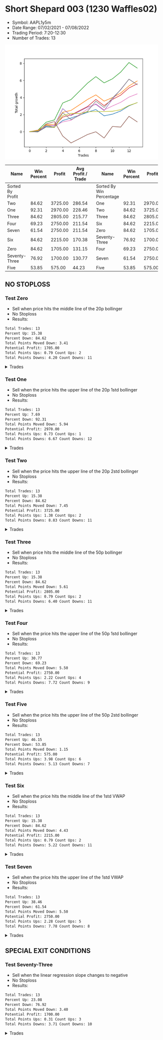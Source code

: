 # Short Shepard 003 (1230 Waffles02) 
- Symbol: AAPL1y5m
- Date Range: 07/02/2021 - 07/08/2022
- Trading Period: 7:20-12:30
- Number of Trades: 13

![Plot](ShortShepard003(1230Waffles02)AAPL1y5m.png)

| Name | Win Percent | Profit | Avg Profit / Trade |     | Name | Win Percent | Profit | Avg Profit / Trade |
| ---- | ----------- | ------ | ------------------ | --- | ---- | ----------- | ------ | ------------------ |
| Sorted By <br> Profit | | | | | Sorted By <br> Win Percentage ||||
| Two | 84.62 | 3725.00 | 286.54 |     | One | 92.31 | 2970.00 | 228.46 |
| One | 92.31 | 2970.00 | 228.46 |     | Two | 84.62 | 3725.00 | 286.54 |
| Three | 84.62 | 2805.00 | 215.77 |     | Three | 84.62 | 2805.00 | 215.77 |
| Four | 69.23 | 2750.00 | 211.54 |     | Six | 84.62 | 2215.00 | 170.38 |
| Seven | 61.54 | 2750.00 | 211.54 |     | Zero | 84.62 | 1705.00 | 131.15 |
| Six | 84.62 | 2215.00 | 170.38 |     | Seventy-Three | 76.92 | 1700.00 | 130.77 |
| Zero | 84.62 | 1705.00 | 131.15 |     | Four | 69.23 | 2750.00 | 211.54 |
| Seventy-Three | 76.92 | 1700.00 | 130.77 |     | Seven | 61.54 | 2750.00 | 211.54 |
| Five | 53.85 | 575.00 | 44.23 |     | Five | 53.85 | 575.00 | 44.23 |

## NO STOPLOSS

### Test Zero
* Sell when price hits the middle line of the 20p bollinger
* No Stoploss
* Results:
```
Total Trades: 13
Percent Up: 15.38
Percent Down: 84.62
Total Points Moved Down: 3.41
Potential Profit: 1705.00
Total Points Ups: 0.79 Count Ups: 2
Total Points Downs: 4.20 Count Downs: 11
```

<details><summary>Trades</summary>

<code>In: 2021-08-13 10:45:00		Out: 2021-08-13 11:40:05		Total Position Time: 55:05		Total Move Down: 0.03		Total to Date: 0.03</code> <br />
<code>In: 2022-01-04 07:35:00		Out: 2022-01-04 07:40:10		Total Position Time: 05:10		Total Move Down: 0.58		Total to Date: 0.61</code> <br />
<code>In: 2022-01-04 07:40:00		Out: 2022-01-04 07:45:10		Total Position Time: 05:10		Total Move Down: -0.06		Total to Date: 0.55</code> <br />
<code>In: 2022-01-24 11:15:00		Out: 2022-01-24 11:21:50		Total Position Time: 06:50		Total Move Down: 0.76		Total to Date: 1.31</code> <br />
<code>In: 2022-02-02 10:05:00		Out: 2022-02-02 10:10:35		Total Position Time: 05:35		Total Move Down: 0.29		Total to Date: 1.60</code> <br />
<code>In: 2022-03-10 11:40:00		Out: 2022-03-10 12:20:15		Total Position Time: 40:15		Total Move Down: 0.33		Total to Date: 1.93</code> <br />
<code>In: 2022-03-10 12:05:00		Out: 2022-03-10 12:20:15		Total Position Time: 15:15		Total Move Down: 0.34		Total to Date: 2.27</code> <br />
<code>In: 2022-03-25 11:45:00		Out: 2022-03-25 12:02:25		Total Position Time: 17:25		Total Move Down: 0.32		Total to Date: 2.59</code> <br />
<code>In: 2022-03-28 10:55:00		Out: 2022-03-28 12:50:00		Total Position Time: 115:00		Total Move Down: -0.73		Total to Date: 1.86</code> <br />
<code>In: 2022-04-18 11:40:00		Out: 2022-04-18 12:00:15		Total Position Time: 20:15		Total Move Down: 0.19		Total to Date: 2.05</code> <br />
<code>In: 2022-04-20 10:50:00		Out: 2022-04-20 11:15:15		Total Position Time: 25:15		Total Move Down: 0.37		Total to Date: 2.42</code> <br />
<code>In: 2022-06-10 12:30:00		Out: 2022-06-10 12:42:40		Total Position Time: 12:40		Total Move Down: 0.61		Total to Date: 3.03</code> <br />
<code>In: 2022-07-06 11:15:00		Out: 2022-07-06 11:20:10		Total Position Time: 05:10		Total Move Down: 0.38		Total to Date: 3.41</code> <br />


</details>

### Test One
* Sell when the price hits the upper line of the 20p 1std bollinger
* No Stoploss
* Results:
```
Total Trades: 13
Percent Up: 7.69
Percent Down: 92.31
Total Points Moved Down: 5.94
Potential Profit: 2970.00
Total Points Ups: 0.73 Count Ups: 1
Total Points Downs: 6.67 Count Downs: 12
```

<details><summary>Trades</summary>

<code>In: 2021-08-13 10:45:00		Out: 2021-08-13 11:43:00		Total Position Time: 58:00		Total Move Down: 0.10		Total to Date: 0.10</code> <br />
<code>In: 2022-01-04 07:35:00		Out: 2022-01-04 07:55:45		Total Position Time: 20:45		Total Move Down: 0.72		Total to Date: 0.82</code> <br />
<code>In: 2022-01-04 07:40:00		Out: 2022-01-04 07:55:45		Total Position Time: 15:45		Total Move Down: 0.05		Total to Date: 0.87</code> <br />
<code>In: 2022-01-24 11:15:00		Out: 2022-01-24 11:25:05		Total Position Time: 10:05		Total Move Down: 1.40		Total to Date: 2.27</code> <br />
<code>In: 2022-02-02 10:05:00		Out: 2022-02-02 11:16:25		Total Position Time: 71:25		Total Move Down: 0.22		Total to Date: 2.49</code> <br />
<code>In: 2022-03-10 11:40:00		Out: 2022-03-10 12:33:10		Total Position Time: 53:10		Total Move Down: 0.64		Total to Date: 3.13</code> <br />
<code>In: 2022-03-10 12:05:00		Out: 2022-03-10 12:33:10		Total Position Time: 28:10		Total Move Down: 0.65		Total to Date: 3.78</code> <br />
<code>In: 2022-03-25 11:45:00		Out: 2022-03-25 12:17:10		Total Position Time: 32:10		Total Move Down: 0.53		Total to Date: 4.31</code> <br />
<code>In: 2022-03-28 10:55:00		Out: 2022-03-28 12:50:00		Total Position Time: 115:00		Total Move Down: -0.73		Total to Date: 3.58</code> <br />
<code>In: 2022-04-18 11:40:00		Out: 2022-04-18 12:08:15		Total Position Time: 28:15		Total Move Down: 0.41		Total to Date: 3.99</code> <br />
<code>In: 2022-04-20 10:50:00		Out: 2022-04-20 11:25:40		Total Position Time: 35:40		Total Move Down: 0.53		Total to Date: 4.52</code> <br />
<code>In: 2022-06-10 12:30:00		Out: 2022-06-10 12:45:25		Total Position Time: 15:25		Total Move Down: 0.84		Total to Date: 5.36</code> <br />
<code>In: 2022-07-06 11:15:00		Out: 2022-07-06 11:26:55		Total Position Time: 11:55		Total Move Down: 0.58		Total to Date: 5.94</code> <br />


</details>

### Test Two
* Sell when the price hits the upper line of the 20p 2std bollinger
* No Stoploss
* Results:
```
Total Trades: 13
Percent Up: 15.38
Percent Down: 84.62
Total Points Moved Down: 7.45
Potential Profit: 3725.00
Total Points Ups: 1.38 Count Ups: 2
Total Points Downs: 8.83 Count Downs: 11
```

<details><summary>Trades</summary>

<code>In: 2021-08-13 10:45:00		Out: 2021-08-13 11:43:55		Total Position Time: 58:55		Total Move Down: 0.17		Total to Date: 0.17</code> <br />
<code>In: 2022-01-04 07:35:00		Out: 2022-01-04 07:56:10		Total Position Time: 21:10		Total Move Down: 0.94		Total to Date: 1.11</code> <br />
<code>In: 2022-01-04 07:40:00		Out: 2022-01-04 07:56:10		Total Position Time: 16:10		Total Move Down: 0.27		Total to Date: 1.38</code> <br />
<code>In: 2022-01-24 11:15:00		Out: 2022-01-24 11:37:35		Total Position Time: 22:35		Total Move Down: 1.98		Total to Date: 3.36</code> <br />
<code>In: 2022-02-02 10:05:00		Out: 2022-02-02 11:25:30		Total Position Time: 80:30		Total Move Down: 0.40		Total to Date: 3.76</code> <br />
<code>In: 2022-03-10 11:40:00		Out: 2022-03-10 12:38:10		Total Position Time: 58:10		Total Move Down: 0.96		Total to Date: 4.72</code> <br />
<code>In: 2022-03-10 12:05:00		Out: 2022-03-10 12:38:10		Total Position Time: 33:10		Total Move Down: 0.97		Total to Date: 5.69</code> <br />
<code>In: 2022-03-25 11:45:00		Out: 2022-03-25 12:21:05		Total Position Time: 36:05		Total Move Down: 0.76		Total to Date: 6.45</code> <br />
<code>In: 2022-03-28 10:55:00		Out: 2022-03-28 12:50:00		Total Position Time: 115:00		Total Move Down: -0.73		Total to Date: 5.72</code> <br />
<code>In: 2022-04-18 11:40:00		Out: 2022-04-18 12:19:45		Total Position Time: 39:45		Total Move Down: 0.47		Total to Date: 6.19</code> <br />
<code>In: 2022-04-20 10:50:00		Out: 2022-04-20 11:36:05		Total Position Time: 46:05		Total Move Down: 0.79		Total to Date: 6.98</code> <br />
<code>In: 2022-06-10 12:30:00		Out: 2022-06-10 12:46:50		Total Position Time: 16:50		Total Move Down: 1.12		Total to Date: 8.10</code> <br />
<code>In: 2022-07-06 11:15:00		Out: 2022-07-06 12:50:00		Total Position Time: 95:00		Total Move Down: -0.65		Total to Date: 7.45</code> <br />


</details>

### Test Three
* Sell when price hits the middle line of the 50p bollinger
* No Stoploss
* Results:
```
Total Trades: 13
Percent Up: 15.38
Percent Down: 84.62
Total Points Moved Down: 5.61
Potential Profit: 2805.00
Total Points Ups: 0.79 Count Ups: 2
Total Points Downs: 6.40 Count Downs: 11
```

<details><summary>Trades</summary>

<code>In: 2021-08-13 10:45:00		Out: 2021-08-13 10:51:25		Total Position Time: 06:25		Total Move Down: 0.18		Total to Date: 0.18</code> <br />
<code>In: 2022-01-04 07:35:00		Out: 2022-01-04 07:40:10		Total Position Time: 05:10		Total Move Down: 0.58		Total to Date: 0.76</code> <br />
<code>In: 2022-01-04 07:40:00		Out: 2022-01-04 07:45:10		Total Position Time: 05:10		Total Move Down: -0.06		Total to Date: 0.70</code> <br />
<code>In: 2022-01-24 11:15:00		Out: 2022-01-24 11:23:00		Total Position Time: 08:00		Total Move Down: 1.01		Total to Date: 1.71</code> <br />
<code>In: 2022-02-02 10:05:00		Out: 2022-02-02 10:10:20		Total Position Time: 05:20		Total Move Down: 0.25		Total to Date: 1.96</code> <br />
<code>In: 2022-03-10 11:40:00		Out: 2022-03-10 12:50:00		Total Position Time: 70:00		Total Move Down: 0.49		Total to Date: 2.45</code> <br />
<code>In: 2022-03-10 12:05:00		Out: 2022-03-10 12:50:00		Total Position Time: 45:00		Total Move Down: 0.50		Total to Date: 2.95</code> <br />
<code>In: 2022-03-25 11:45:00		Out: 2022-03-25 12:21:35		Total Position Time: 36:35		Total Move Down: 0.83		Total to Date: 3.78</code> <br />
<code>In: 2022-03-28 10:55:00		Out: 2022-03-28 12:50:00		Total Position Time: 115:00		Total Move Down: -0.73		Total to Date: 3.05</code> <br />
<code>In: 2022-04-18 11:40:00		Out: 2022-04-18 12:30:05		Total Position Time: 50:05		Total Move Down: 0.72		Total to Date: 3.77</code> <br />
<code>In: 2022-04-20 10:50:00		Out: 2022-04-20 11:21:10		Total Position Time: 31:10		Total Move Down: 0.51		Total to Date: 4.28</code> <br />
<code>In: 2022-06-10 12:30:00		Out: 2022-06-10 12:45:25		Total Position Time: 15:25		Total Move Down: 0.84		Total to Date: 5.12</code> <br />
<code>In: 2022-07-06 11:15:00		Out: 2022-07-06 11:26:35		Total Position Time: 11:35		Total Move Down: 0.49		Total to Date: 5.61</code> <br />


</details>

### Test Four
* Sell when the price hits the upper line of the 50p 1std bollinger
* No Stoploss
* Results:
```
Total Trades: 13
Percent Up: 30.77
Percent Down: 69.23
Total Points Moved Down: 5.50
Potential Profit: 2750.00
Total Points Ups: 2.22 Count Ups: 4
Total Points Downs: 7.72 Count Downs: 9
```

<details><summary>Trades</summary>

<code>In: 2021-08-13 10:45:00		Out: 2021-08-13 12:50:00		Total Position Time: 125:00		Total Move Down: -0.03		Total to Date: -0.03</code> <br />
<code>In: 2022-01-04 07:35:00		Out: 2022-01-04 07:44:45		Total Position Time: 09:45		Total Move Down: 0.73		Total to Date: 0.70</code> <br />
<code>In: 2022-01-04 07:40:00		Out: 2022-01-04 07:45:35		Total Position Time: 05:35		Total Move Down: 0.02		Total to Date: 0.72</code> <br />
<code>In: 2022-01-24 11:15:00		Out: 2022-01-24 11:37:35		Total Position Time: 22:35		Total Move Down: 1.98		Total to Date: 2.70</code> <br />
<code>In: 2022-02-02 10:05:00		Out: 2022-02-02 12:50:00		Total Position Time: 165:00		Total Move Down: -0.81		Total to Date: 1.89</code> <br />
<code>In: 2022-03-10 11:40:00		Out: 2022-03-10 12:50:00		Total Position Time: 70:00		Total Move Down: 0.49		Total to Date: 2.38</code> <br />
<code>In: 2022-03-10 12:05:00		Out: 2022-03-10 12:50:00		Total Position Time: 45:00		Total Move Down: 0.50		Total to Date: 2.88</code> <br />
<code>In: 2022-03-25 11:45:00		Out: 2022-03-25 12:50:00		Total Position Time: 65:00		Total Move Down: 0.32		Total to Date: 3.20</code> <br />
<code>In: 2022-03-28 10:55:00		Out: 2022-03-28 12:50:00		Total Position Time: 115:00		Total Move Down: -0.73		Total to Date: 2.47</code> <br />
<code>In: 2022-04-18 11:40:00		Out: 2022-04-18 12:45:05		Total Position Time: 65:05		Total Move Down: 1.33		Total to Date: 3.80</code> <br />
<code>In: 2022-04-20 10:50:00		Out: 2022-04-20 11:54:35		Total Position Time: 64:35		Total Move Down: 1.15		Total to Date: 4.95</code> <br />
<code>In: 2022-06-10 12:30:00		Out: 2022-06-10 12:47:10		Total Position Time: 17:10		Total Move Down: 1.20		Total to Date: 6.15</code> <br />
<code>In: 2022-07-06 11:15:00		Out: 2022-07-06 12:50:00		Total Position Time: 95:00		Total Move Down: -0.65		Total to Date: 5.50</code> <br />


</details>

### Test Five
* Sell when the price hits the upper line of the 50p 2std bollinger
* No Stoploss
* Results:
```
Total Trades: 13
Percent Up: 46.15
Percent Down: 53.85
Total Points Moved Down: 1.15
Potential Profit: 575.00
Total Points Ups: 3.98 Count Ups: 6
Total Points Downs: 5.13 Count Downs: 7
```

<details><summary>Trades</summary>

<code>In: 2021-08-13 10:45:00		Out: 2021-08-13 12:50:00		Total Position Time: 125:00		Total Move Down: -0.03		Total to Date: -0.03</code> <br />
<code>In: 2022-01-04 07:35:00		Out: 2022-01-04 07:56:10		Total Position Time: 21:10		Total Move Down: 0.94		Total to Date: 0.91</code> <br />
<code>In: 2022-01-04 07:40:00		Out: 2022-01-04 07:56:10		Total Position Time: 16:10		Total Move Down: 0.27		Total to Date: 1.18</code> <br />
<code>In: 2022-01-24 11:15:00		Out: 2022-01-24 12:50:00		Total Position Time: 95:00		Total Move Down: -1.69		Total to Date: -0.51</code> <br />
<code>In: 2022-02-02 10:05:00		Out: 2022-02-02 12:50:00		Total Position Time: 165:00		Total Move Down: -0.81		Total to Date: -1.32</code> <br />
<code>In: 2022-03-10 11:40:00		Out: 2022-03-10 12:50:00		Total Position Time: 70:00		Total Move Down: 0.49		Total to Date: -0.83</code> <br />
<code>In: 2022-03-10 12:05:00		Out: 2022-03-10 12:50:00		Total Position Time: 45:00		Total Move Down: 0.50		Total to Date: -0.33</code> <br />
<code>In: 2022-03-25 11:45:00		Out: 2022-03-25 12:50:00		Total Position Time: 65:00		Total Move Down: 0.32		Total to Date: -0.01</code> <br />
<code>In: 2022-03-28 10:55:00		Out: 2022-03-28 12:50:00		Total Position Time: 115:00		Total Move Down: -0.73		Total to Date: -0.74</code> <br />
<code>In: 2022-04-18 11:40:00		Out: 2022-04-18 12:50:00		Total Position Time: 70:00		Total Move Down: 1.35		Total to Date: 0.61</code> <br />
<code>In: 2022-04-20 10:50:00		Out: 2022-04-20 12:50:00		Total Position Time: 120:00		Total Move Down: -0.07		Total to Date: 0.54</code> <br />
<code>In: 2022-06-10 12:30:00		Out: 2022-06-10 12:50:00		Total Position Time: 20:00		Total Move Down: 1.26		Total to Date: 1.80</code> <br />
<code>In: 2022-07-06 11:15:00		Out: 2022-07-06 12:50:00		Total Position Time: 95:00		Total Move Down: -0.65		Total to Date: 1.15</code> <br />


</details>

### Test Six
* Sell when the price hits the middle line of the 1std VWAP
* No Stoploss
* Results:
```
Total Trades: 13
Percent Up: 15.38
Percent Down: 84.62
Total Points Moved Down: 4.43
Potential Profit: 2215.00
Total Points Ups: 0.79 Count Ups: 2
Total Points Downs: 5.22 Count Downs: 11
```

<details><summary>Trades</summary>

<code>In: 2021-08-13 10:45:00		Out: 2021-08-13 10:51:05		Total Position Time: 06:05		Total Move Down: 0.15		Total to Date: 0.15</code> <br />
<code>In: 2022-01-04 07:35:00		Out: 2022-01-04 07:40:10		Total Position Time: 05:10		Total Move Down: 0.58		Total to Date: 0.73</code> <br />
<code>In: 2022-01-04 07:40:00		Out: 2022-01-04 07:45:10		Total Position Time: 05:10		Total Move Down: -0.06		Total to Date: 0.67</code> <br />
<code>In: 2022-01-24 11:15:00		Out: 2022-01-24 11:20:10		Total Position Time: 05:10		Total Move Down: 0.48		Total to Date: 1.15</code> <br />
<code>In: 2022-02-02 10:05:00		Out: 2022-02-02 10:10:15		Total Position Time: 05:15		Total Move Down: 0.19		Total to Date: 1.34</code> <br />
<code>In: 2022-03-10 11:40:00		Out: 2022-03-10 12:23:15		Total Position Time: 43:15		Total Move Down: 0.65		Total to Date: 1.99</code> <br />
<code>In: 2022-03-10 12:05:00		Out: 2022-03-10 12:23:15		Total Position Time: 18:15		Total Move Down: 0.66		Total to Date: 2.65</code> <br />
<code>In: 2022-03-25 11:45:00		Out: 2022-03-25 12:20:30		Total Position Time: 35:30		Total Move Down: 0.63		Total to Date: 3.28</code> <br />
<code>In: 2022-03-28 10:55:00		Out: 2022-03-28 12:50:00		Total Position Time: 115:00		Total Move Down: -0.73		Total to Date: 2.55</code> <br />
<code>In: 2022-04-18 11:40:00		Out: 2022-04-18 12:09:30		Total Position Time: 29:30		Total Move Down: 0.46		Total to Date: 3.01</code> <br />
<code>In: 2022-04-20 10:50:00		Out: 2022-04-20 11:19:30		Total Position Time: 29:30		Total Move Down: 0.43		Total to Date: 3.44</code> <br />
<code>In: 2022-06-10 12:30:00		Out: 2022-06-10 12:42:40		Total Position Time: 12:40		Total Move Down: 0.61		Total to Date: 4.05</code> <br />
<code>In: 2022-07-06 11:15:00		Out: 2022-07-06 11:20:10		Total Position Time: 05:10		Total Move Down: 0.38		Total to Date: 4.43</code> <br />


</details>

### Test Seven
* Sell when the price hits the upper line of the 1std VWAP
* No Stoploss
* Results:
```
Total Trades: 13
Percent Up: 38.46
Percent Down: 61.54
Total Points Moved Down: 5.50
Potential Profit: 2750.00
Total Points Ups: 2.28 Count Ups: 5
Total Points Downs: 7.78 Count Downs: 8
```

<details><summary>Trades</summary>

<code>In: 2021-08-13 10:45:00		Out: 2021-08-13 12:50:00		Total Position Time: 125:00		Total Move Down: -0.03		Total to Date: -0.03</code> <br />
<code>In: 2022-01-04 07:35:00		Out: 2022-01-04 07:40:10		Total Position Time: 05:10		Total Move Down: 0.58		Total to Date: 0.55</code> <br />
<code>In: 2022-01-04 07:40:00		Out: 2022-01-04 07:45:10		Total Position Time: 05:10		Total Move Down: -0.06		Total to Date: 0.49</code> <br />
<code>In: 2022-01-24 11:15:00		Out: 2022-01-24 11:37:15		Total Position Time: 22:15		Total Move Down: 1.73		Total to Date: 2.22</code> <br />
<code>In: 2022-02-02 10:05:00		Out: 2022-02-02 12:50:00		Total Position Time: 165:00		Total Move Down: -0.81		Total to Date: 1.41</code> <br />
<code>In: 2022-03-10 11:40:00		Out: 2022-03-10 12:50:00		Total Position Time: 70:00		Total Move Down: 0.49		Total to Date: 1.90</code> <br />
<code>In: 2022-03-10 12:05:00		Out: 2022-03-10 12:50:00		Total Position Time: 45:00		Total Move Down: 0.50		Total to Date: 2.40</code> <br />
<code>In: 2022-03-25 11:45:00		Out: 2022-03-25 12:32:15		Total Position Time: 47:15		Total Move Down: 1.17		Total to Date: 3.57</code> <br />
<code>In: 2022-03-28 10:55:00		Out: 2022-03-28 12:50:00		Total Position Time: 115:00		Total Move Down: -0.73		Total to Date: 2.84</code> <br />
<code>In: 2022-04-18 11:40:00		Out: 2022-04-18 12:36:20		Total Position Time: 56:20		Total Move Down: 1.10		Total to Date: 3.94</code> <br />
<code>In: 2022-04-20 10:50:00		Out: 2022-04-20 11:52:05		Total Position Time: 62:05		Total Move Down: 0.97		Total to Date: 4.91</code> <br />
<code>In: 2022-06-10 12:30:00		Out: 2022-06-10 12:48:40		Total Position Time: 18:40		Total Move Down: 1.24		Total to Date: 6.15</code> <br />
<code>In: 2022-07-06 11:15:00		Out: 2022-07-06 12:50:00		Total Position Time: 95:00		Total Move Down: -0.65		Total to Date: 5.50</code> <br />


</details>

## SPECIAL EXIT CONDITIONS 

### Test Seventy-Three
* Sell when the linear regression slope changes to negative
* No Stoploss
* Results:
```
Total Trades: 13
Percent Up: 23.08
Percent Down: 76.92
Total Points Moved Down: 3.40
Potential Profit: 1700.00
Total Points Ups: 0.31 Count Ups: 3
Total Points Downs: 3.71 Count Downs: 10
```

<details><summary>Trades</summary>

<code>In: 2021-08-13 10:45:00		Out: 2021-08-13 10:51:05		Total Position Time: 06:05		Total Move Down: 0.15		Total to Date: 0.15</code> <br />
<code>In: 2022-01-04 07:35:00		Out: 2022-01-04 07:39:05		Total Position Time: 04:05		Total Move Down: 0.63		Total to Date: 0.78</code> <br />
<code>In: 2022-01-04 07:40:00		Out: 2022-01-04 07:43:05		Total Position Time: 03:05		Total Move Down: -0.29		Total to Date: 0.49</code> <br />
<code>In: 2022-01-24 11:15:00		Out: 2022-01-24 11:25:05		Total Position Time: 10:05		Total Move Down: 1.40		Total to Date: 1.89</code> <br />
<code>In: 2022-02-02 10:05:00		Out: 2022-02-02 10:13:05		Total Position Time: 08:05		Total Move Down: 0.25		Total to Date: 2.14</code> <br />
<code>In: 2022-03-10 11:40:00		Out: 2022-03-10 11:43:05		Total Position Time: 03:05		Total Move Down: -0.02		Total to Date: 2.12</code> <br />
<code>In: 2022-03-10 12:05:00		Out: 2022-03-10 12:08:05		Total Position Time: 03:05		Total Move Down: 0.22		Total to Date: 2.34</code> <br />
<code>In: 2022-03-25 11:45:00		Out: 2022-03-25 11:48:05		Total Position Time: 03:05		Total Move Down: 0.02		Total to Date: 2.36</code> <br />
<code>In: 2022-03-28 10:55:00		Out: 2022-03-28 10:59:05		Total Position Time: 04:05		Total Move Down: -0.00		Total to Date: 2.36</code> <br />
<code>In: 2022-04-18 11:40:00		Out: 2022-04-18 11:44:05		Total Position Time: 04:05		Total Move Down: 0.03		Total to Date: 2.39</code> <br />
<code>In: 2022-04-20 10:50:00		Out: 2022-04-20 10:53:05		Total Position Time: 03:05		Total Move Down: 0.18		Total to Date: 2.57</code> <br />
<code>In: 2022-06-10 12:30:00		Out: 2022-06-10 12:34:00		Total Position Time: 04:00		Total Move Down: 0.50		Total to Date: 3.07</code> <br />
<code>In: 2022-07-06 11:15:00		Out: 2022-07-06 11:19:05		Total Position Time: 04:05		Total Move Down: 0.33		Total to Date: 3.40</code> <br />


</details>